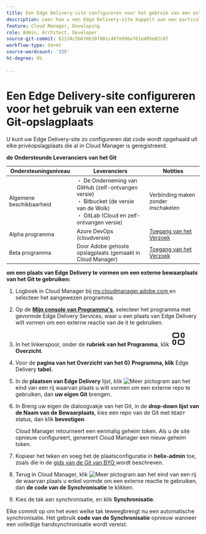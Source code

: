 ```yaml
---
title: Een Edge Delivery-site configureren voor het gebruik van een externe Git-opslagplaats
description: Leer hoe u een Edge Delivery-site koppelt aan een particuliere of zakelijke Git-opslagplaats.
feature: Cloud Manager, Developing
role: Admin, Architect, Developer
source-git-commit: 62134c5b67d610f801c407e696e761ed05e02c87
workflow-type: tm+mt
source-wordcount: '325'
ht-degree: 0%

---
```



# Een Edge Delivery-site configureren voor het gebruik van een externe Git-opslagplaats

U kunt uw Edge Delivery-site zo configureren dat code wordt opgehaald uit elke privéopslagplaats die al in Cloud Manager is geregistreerd.

**de Ondersteunde Leveranciers van het Git**

| Ondersteuningsniveau | Leveranciers | Notities |
| --- | --- | --- |
| Algemene beschikbaarheid | ・ De Onderneming van GitHub (zelf-ontvangen versie) <br>・ Bitbucket (de versie van de Wolk) <br>・ GitLab (Cloud en zelf-ontvangen versie) | Verbinding maken zonder inschakelen |
| Alpha programma | Azure DevOps (cloudversie) | [ Toegang van het Verzoek ](mailto:grp-cloudmanager_byog@adobe.com) |
| Beta programma | Door Adobe gehoste opslagplaats (gemaakt in Cloud Manager) | [ Toegang van het Verzoek ](mailto:grp-cloudmanager_byog@adobe.com) |

**om een plaats van Edge Delivery te vormen om een externe bewaarplaats van het Git te gebruiken:**

1. Logboek in Cloud Manager bij [ my.cloudmanager.adobe.com ](https://my.cloudmanager.adobe.com/) en selecteer het aangewezen programma.
1. Op de **[Mijn console van Programma&#39;s](/help/implementing/cloud-manager/navigation.md#my-programs)**, selecteer het programma met gevormde Edge Delivery Services, waar u een plaats van Edge Delivery wilt vormen om een externe reactie van de it te gebruiken.
1. In het linkerspoor, onder de **rubriek van het Programma**, klik **![pictogram van het Overzicht ](/help/implementing/cloud-manager/edge-delivery/assets/overview.svg) Overzicht**.
1. Voor de **pagina van het Overzicht van het 0&rbrace; Programma, klik** Edge Delivery **tabel.**
1. In de **plaatsen van Edge Delivery** lijst, klik ![ Meer pictogram ](https://spectrum.adobe.com/static/icons/workflow_18/Smock_More_18_N.svg) aan het eind van een rij waarvan plaats u wilt vormen om een externe repo te gebruiken, dan **uw eigen Git** brengen.
1. In Breng uw eigen de dialoogvakje van het Git, in de **drop-down lijst van de Naam van de Bewaarplaats**, kies een repo van de Git met `READY` status, dan klik **bevestigen**.

   Cloud Manager retourneert een eenmalig geheim token. Als u de site opnieuw configureert, genereert Cloud Manager een nieuw geheim token.

1. Kopieer het teken en voeg het de plaatsconfiguratie in **helix-admin** toe, zoals die in de [ gids van de Git van BYO ](https://www.aem.live/developer/byo-git) wordt beschreven.
1. Terug in Cloud Manager, klik ![ Meer pictogram ](https://spectrum.adobe.com/static/icons/workflow_18/Smock_More_18_N.svg) aan het eind van een rij de waarvan plaats u enkel vormde om een externe reactie te gebruiken, dan **de code van de Synchronisatie** te klikken.
1. Kies de tak aan synchronisatie, en klik **Synchronisatie**.

Elke commit op om het even welke tak teweegbrengt nu een automatische synchronisatie. Het gebruik **code van de Synchronisatie** opnieuw wanneer een volledige handsynchronisatie wordt vereist.
